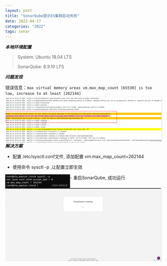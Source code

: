 ```yaml
---
layout: post
title: "SonarQube提示ES集群启动失败"
date: 2022-04-17
categories: "2022"
tags: sonar
---
```


***本地环境配置***

>System: Ubuntu 18.04 LTS
>
>SonarQube: 8.9.10 LTS

***问题发现***

错误信息：``max virtual memory areas vm.max_map_count [65530] is too low, increase to at least [262144]``
<img src="./assets/image-20230109152001736.png" style="zoom:50%;" align="left">

***解决方案***

- 配置 /etc/sysctl.conf文件, 添加配置 vm.max_map_count=262144

- 使用命令 sysctl -p ,让配置立即生效
<img src="./assets/image-20230109152017634.png" style="zoom:50%;" align="left">
- 重启SonarQube, 成功运行
<img src="./assets/image-20230109152027646.png" style="zoom:50%;" align="left">